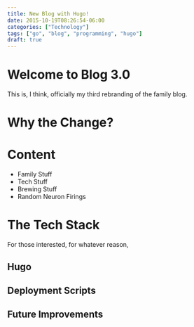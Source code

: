 ```yaml
---
title: New Blog with Hugo!
date: 2015-10-19T08:26:54-06:00
categories: ["Technology"]
tags: ["go", "blog", "programming", "hugo"]
draft: true
---
```


# Welcome to Blog 3.0

This is, I think, officially my third rebranding of the family blog.

# Why the Change?

# Content

* Family Stuff
* Tech Stuff
* Brewing Stuff
* Random Neuron Firings

# The Tech Stack

For those interested, for whatever reason,

## Hugo

## Deployment Scripts

## Future Improvements
